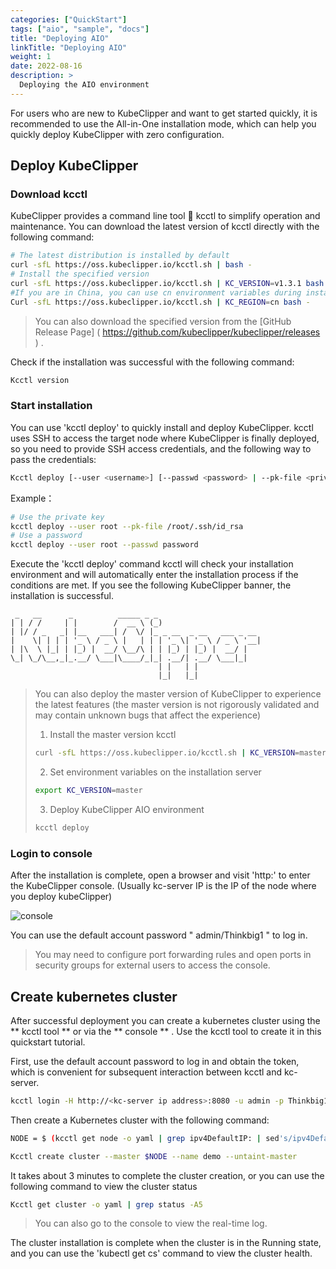 ```yaml
--- 
categories: ["QuickStart"]
tags: ["aio", "sample", "docs"]
title: "Deploying AIO"
linkTitle: "Deploying AIO"
weight: 1
date: 2022-08-16
description: >
  Deploying the AIO environment
---
```


For users who are new to KubeClipper and want to get started quickly, it is recommended to use the All-in-One installation mode, which can help you quickly deploy KubeClipper with zero configuration.


## Deploy KubeClipper

### Download kcctl

KubeClipper provides a command line tool 🔧 kcctl to simplify operation and maintenance. You can download the latest version of kcctl directly with the following command:

```Bash
# The latest distribution is installed by default
curl -sfL https://oss.kubeclipper.io/kcctl.sh | bash -
# Install the specified version
curl -sfL https://oss.kubeclipper.io/kcctl.sh | KC_VERSION=v1.3.1 bash -
#If you are in China, you can use cn environment variables during installation, in this case we will use registry.aliyuncs.com/google_containers instead of k8s.gcr.io
Curl -sfL https://oss.kubeclipper.io/kcctl.sh | KC_REGION=cn bash -
```

> You can also download the specified version from the [GitHub Release Page] ( https://github.com/kubeclipper/kubeclipper/releases ) .

Check if the installation was successful with the following command:

```Bash
Kcctl version
```

### Start installation

You can use 'kcctl deploy' to quickly install and deploy KubeClipper. kcctl uses SSH to access the target node where KubeClipper is finally deployed, so you need to provide SSH access credentials, and the following way to pass the credentials:

```bash
Kcctl deploy [--user <username>] [--passwd <password> | --pk-file <private key path>]
```

Example：
```bash
# Use the private key
kcctl deploy --user root --pk-file /root/.ssh/id_rsa
# Use a password
kcctl deploy --user root --passwd password
```

Execute the 'kcctl deploy' command kcctl will check your installation environment and will automatically enter the installation process if the conditions are met. If you see the following KubeClipper banner, the installation is successful.

```console
 _   __      _          _____ _ _
| | / /     | |        /  __ \ (_)
| |/ / _   _| |__   ___| /  \/ |_ _ __  _ __   ___ _ __
|    \| | | | '_ \ / _ \ |   | | | '_ \| '_ \ / _ \ '__|
| |\  \ |_| | |_) |  __/ \__/\ | | |_) | |_) |  __/ |
\_| \_/\__,_|_.__/ \___|\____/_|_| .__/| .__/ \___|_|
                                 | |   | |
                                 |_|   |_|
```

> You can also deploy the master version of KubeClipper to experience the latest features (the master version is not rigorously validated and may contain unknown bugs that affect the experience)
>
> 1. Install the master version kcctl
>
> ```bash
> curl -sfL https://oss.kubeclipper.io/kcctl.sh | KC_VERSION=master bash -
> ```
>
> 2. Set environment variables on the installation server
>
> ```bash
> export KC_VERSION=master
> ```
>
> 3. Deploy KubeClipper AIO environment
>
> ```bash
> kcctl deploy
> ```

### Login to console

After the installation is complete, open a browser and visit 'http:<kc-server ip address>' to enter the KubeClipper console. (Usually kc-server IP is the IP of the node where you deploy kubeClipper)

![console](/images/docs-quickstart/console-login.png)

You can use the default account password " admin/Thinkbig1 " to log in.

> You may need to configure port forwarding rules and open ports in security groups for external users to access the console.

## Create kubernetes cluster

After successful deployment you can create a kubernetes cluster using the ** kcctl tool ** or via the ** console ** . Use the kcctl tool to create it in this quickstart tutorial.

First, use the default account password to log in and obtain the token, which is convenient for subsequent interaction between kcctl and kc-server.

```Bash
kcctl login -H http://<kc-server ip address>:8080 -u admin -p Thinkbig1
```

Then create a Kubernetes cluster with the following command:

```Bash
NODE = $ (kcctl get node -o yaml | grep ipv4DefaultIP: | sed's/ipv4DefaultIP : //')

Kcctl create cluster --master $NODE --name demo --untaint-master
```

It takes about 3 minutes to complete the cluster creation, or you can use the following command to view the cluster status

```Bash
Kcctl get cluster -o yaml | grep status -A5
```

> You can also go to the console to view the real-time log.

The cluster installation is complete when the cluster is in the Running state, and you can use the 'kubectl get cs' command to view the cluster health.

